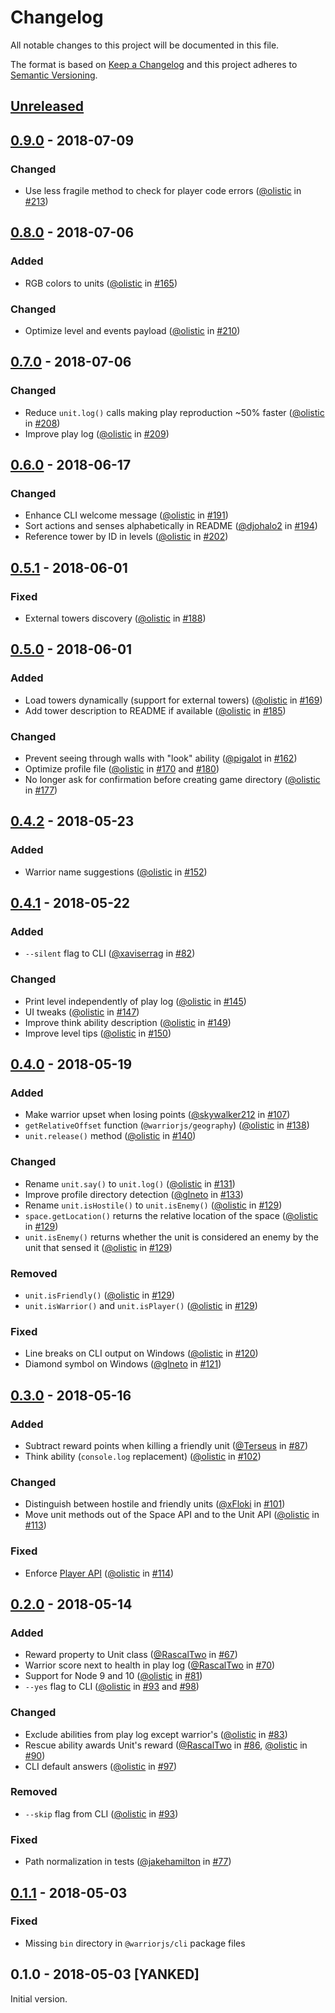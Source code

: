 # Changelog

All notable changes to this project will be documented in this file.

The format is based on [Keep a Changelog](https://keepachangelog.com/en/1.0.0/)
and this project adheres to
[Semantic Versioning](https://semver.org/spec/v2.0.0.html).

## [Unreleased]

## [0.9.0] - 2018-07-09

### Changed

- Use less fragile method to check for player code errors ([@olistic][] in
  [#213][])

## [0.8.0] - 2018-07-06

### Added

- RGB colors to units ([@olistic][] in [#165][])

### Changed

- Optimize level and events payload ([@olistic][] in [#210][])

## [0.7.0] - 2018-07-06

### Changed

- Reduce `unit.log()` calls making play reproduction ~50% faster ([@olistic][]
  in [#208][])
- Improve play log ([@olistic][] in [#209][])

## [0.6.0] - 2018-06-17

### Changed

- Enhance CLI welcome message ([@olistic][] in [#191][])
- Sort actions and senses alphabetically in README ([@djohalo2][] in [#194][])
- Reference tower by ID in levels ([@olistic][] in [#202][])

## [0.5.1] - 2018-06-01

### Fixed

- External towers discovery ([@olistic][] in [#188][])

## [0.5.0] - 2018-06-01

### Added

- Load towers dynamically (support for external towers) ([@olistic][] in
  [#169][])
- Add tower description to README if available ([@olistic][] in [#185][])

### Changed

- Prevent seeing through walls with "look" ability ([@pigalot][] in [#162][])
- Optimize profile file ([@olistic][] in [#170][] and [#180][])
- No longer ask for confirmation before creating game directory ([@olistic][] in
  [#177][])

## [0.4.2] - 2018-05-23

### Added

- Warrior name suggestions ([@olistic][] in [#152][])

## [0.4.1] - 2018-05-22

### Added

- `--silent` flag to CLI ([@xaviserrag][] in [#82][])

### Changed

- Print level independently of play log ([@olistic][] in [#145][])
- UI tweaks ([@olistic][] in [#147][])
- Improve think ability description ([@olistic][] in [#149][])
- Improve level tips ([@olistic][] in [#150][])

## [0.4.0] - 2018-05-19

### Added

- Make warrior upset when losing points ([@skywalker212][] in [#107][])
- `getRelativeOffset` function (`@warriorjs/geography`) ([@olistic][] in
  [#138][])
- `unit.release()` method ([@olistic][] in [#140][])

### Changed

- Rename `unit.say()` to `unit.log()` ([@olistic][] in [#131][])
- Improve profile directory detection ([@glneto][] in [#133][])
- Rename `unit.isHostile()` to `unit.isEnemy()` ([@olistic][] in [#129][])
- `space.getLocation()` returns the relative location of the space ([@olistic][]
  in [#129][])
- `unit.isEnemy()` returns whether the unit is considered an enemy by the unit
  that sensed it ([@olistic][] in [#129][])

### Removed

- `unit.isFriendly()` ([@olistic][] in [#129][])
- `unit.isWarrior()` and `unit.isPlayer()` ([@olistic][] in [#129][])

### Fixed

- Line breaks on CLI output on Windows ([@olistic][] in [#120][])
- Diamond symbol on Windows ([@glneto][] in [#121][])

## [0.3.0] - 2018-05-16

### Added

- Subtract reward points when killing a friendly unit ([@Terseus][] in [#87][])
- Think ability (`console.log` replacement) ([@olistic][] in [#102][])

### Changed

- Distinguish between hostile and friendly units ([@xFloki][] in [#101][])
- Move unit methods out of the Space API and to the Unit API ([@olistic][] in
  [#113][])

### Fixed

- Enforce [Player API](https://warrior.js.org/docs/space-api) ([@olistic][] in
  [#114][])

## [0.2.0] - 2018-05-14

### Added

- Reward property to Unit class ([@RascalTwo][] in [#67][])
- Warrior score next to health in play log ([@RascalTwo][] in [#70][])
- Support for Node 9 and 10 ([@olistic][] in [#81][])
- `--yes` flag to CLI ([@olistic][] in [#93][] and [#98][])

### Changed

- Exclude abilities from play log except warrior's ([@olistic][] in [#83][])
- Rescue ability awards Unit's reward ([@RascalTwo][] in [#86][], [@olistic][]
  in [#90][])
- CLI default answers ([@olistic][] in [#97][])

### Removed

- `--skip` flag from CLI ([@olistic][] in [#93][])

### Fixed

- Path normalization in tests ([@jakehamilton][] in [#77][])

## [0.1.1] - 2018-05-03

### Fixed

- Missing `bin` directory in `@warriorjs/cli` package files

## 0.1.0 - 2018-05-03 [YANKED]

Initial version.

[unreleased]: https://github.com/olistic/warriorjs/compare/v0.9.0...HEAD
[0.9.0]: https://github.com/olistic/warriorjs/compare/v0.8.0...v0.9.0
[0.8.0]: https://github.com/olistic/warriorjs/compare/v0.7.0...v0.8.0
[0.7.0]: https://github.com/olistic/warriorjs/compare/v0.6.0...v0.7.0
[0.6.0]: https://github.com/olistic/warriorjs/compare/v0.5.1...v0.6.0
[0.5.1]: https://github.com/olistic/warriorjs/compare/v0.5.0...v0.5.1
[0.5.0]: https://github.com/olistic/warriorjs/compare/v0.4.2...v0.5.0
[0.4.2]: https://github.com/olistic/warriorjs/compare/v0.4.1...v0.4.2
[0.4.1]: https://github.com/olistic/warriorjs/compare/v0.4.0...v0.4.1
[0.4.0]: https://github.com/olistic/warriorjs/compare/v0.3.0...v0.4.0
[0.3.0]: https://github.com/olistic/warriorjs/compare/v0.2.0...v0.3.0
[0.2.0]: https://github.com/olistic/warriorjs/compare/v0.1.1...v0.2.0
[0.1.1]: https://github.com/olistic/warriorjs/compare/v0.1.0...v0.1.1
[@olistic]: https://github.com/olistic
[@rascaltwo]: https://github.com/RascalTwo
[@jakehamilton]: https://github.com/jakehamilton
[@terseus]: https://github.com/Terseus
[@xfloki]: https://github.com/xFloki
[@skywalker212]: https://github.com/skywalker212
[@glneto]: https://github.com/glneto
[@xaviserrag]: https://github.com/xaviserrag
[@pigalot]: https://github.com/pigalot
[@djohalo2]: https://github.com/djohalo2
[#67]: https://github.com/olistic/warriorjs/pull/67
[#70]: https://github.com/olistic/warriorjs/pull/70
[#77]: https://github.com/olistic/warriorjs/pull/77
[#81]: https://github.com/olistic/warriorjs/pull/81
[#82]: https://github.com/olistic/warriorjs/pull/82
[#83]: https://github.com/olistic/warriorjs/pull/83
[#86]: https://github.com/olistic/warriorjs/pull/86
[#87]: https://github.com/olistic/warriorjs/pull/87
[#90]: https://github.com/olistic/warriorjs/pull/90
[#93]: https://github.com/olistic/warriorjs/pull/93
[#97]: https://github.com/olistic/warriorjs/pull/97
[#98]: https://github.com/olistic/warriorjs/pull/98
[#101]: https://github.com/olistic/warriorjs/pull/101
[#102]: https://github.com/olistic/warriorjs/pull/102
[#107]: https://github.com/olistic/warriorjs/pull/107
[#113]: https://github.com/olistic/warriorjs/pull/113
[#114]: https://github.com/olistic/warriorjs/pull/114
[#120]: https://github.com/olistic/warriorjs/pull/120
[#121]: https://github.com/olistic/warriorjs/pull/121
[#129]: https://github.com/olistic/warriorjs/pull/129
[#131]: https://github.com/olistic/warriorjs/pull/131
[#133]: https://github.com/olistic/warriorjs/pull/133
[#138]: https://github.com/olistic/warriorjs/pull/138
[#140]: https://github.com/olistic/warriorjs/pull/140
[#145]: https://github.com/olistic/warriorjs/pull/145
[#147]: https://github.com/olistic/warriorjs/pull/147
[#149]: https://github.com/olistic/warriorjs/pull/149
[#150]: https://github.com/olistic/warriorjs/pull/150
[#152]: https://github.com/olistic/warriorjs/pull/152
[#162]: https://github.com/olistic/warriorjs/pull/162
[#165]: https://github.com/olistic/warriorjs/pull/165
[#169]: https://github.com/olistic/warriorjs/pull/169
[#170]: https://github.com/olistic/warriorjs/pull/170
[#177]: https://github.com/olistic/warriorjs/pull/177
[#180]: https://github.com/olistic/warriorjs/pull/180
[#185]: https://github.com/olistic/warriorjs/pull/185
[#188]: https://github.com/olistic/warriorjs/pull/188
[#191]: https://github.com/olistic/warriorjs/pull/191
[#194]: https://github.com/olistic/warriorjs/pull/194
[#202]: https://github.com/olistic/warriorjs/pull/202
[#208]: https://github.com/olistic/warriorjs/pull/208
[#209]: https://github.com/olistic/warriorjs/pull/209
[#210]: https://github.com/olistic/warriorjs/pull/210
[#213]: https://github.com/olistic/warriorjs/pull/213
